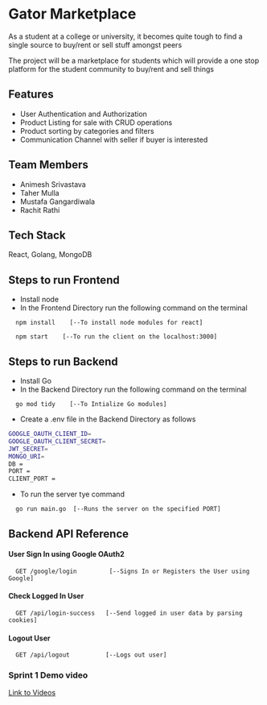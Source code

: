 
# Gator Marketplace

As a student at a college or university,  it becomes quite tough to find a single source to buy/rent or sell stuff amongst peers

The project will be a marketplace for students which will provide a one stop platform for the student community to buy/rent and sell things


## Features
* User Authentication and Authorization
* Product Listing for sale with CRUD operations
* Product sorting by categories and filters
* Communication Channel with seller if buyer is interested
## Team Members
* Animesh Srivastava
* Taher Mulla
* Mustafa Gangardiwala
* Rachit Rathi
## Tech Stack
React, Golang, MongoDB



## Steps to run Frontend
- Install node
- In the Frontend Directory run the following command on the terminal

```
  npm install    [--To install node modules for react]
```
```
  npm start    [--To run the client on the localhost:3000]
```
## Steps to run Backend
- Install Go
- In the Backend Directory run the following command on the terminal

```
  go mod tidy    [--To Intialize Go modules]
```
- Create a .env file in the Backend Directory as follows

```bash
GOOGLE_OAUTH_CLIENT_ID=
GOOGLE_OAUTH_CLIENT_SECRET=
JWT_SECRET=
MONGO_URI=
DB = 
PORT = 
CLIENT_PORT = 
```
- To run the server tye command
```
  go run main.go  [--Runs the server on the specified PORT]
```
## Backend API Reference

#### User Sign In using Google OAuth2

```
  GET /google/login         [--Signs In or Registers the User using Google]
```
#### Check Logged In User

```
  GET /api/login-success   [--Send logged in user data by parsing cookies]
```

#### Logout User

```
  GET /api/logout          [--Logs out user]
```

### Sprint 1 Demo video

[Link to Videos](https://drive.google.com/drive/folders/117cAn8mxEskbFaklBFTPexDNbBjaZyWo?usp=sharing)
